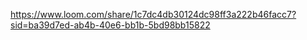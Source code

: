 https://www.loom.com/share/1c7dc4db30124dc98ff3a222b46facc7?sid=ba39d7ed-ab4b-40e6-bb1b-5bd98bb15822
